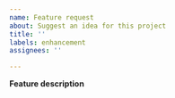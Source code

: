 ```yaml
---
name: Feature request
about: Suggest an idea for this project
title: ''
labels: enhancement
assignees: ''

---
```


**Feature description**
